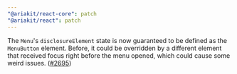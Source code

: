```yaml
---
"@ariakit/react-core": patch
"@ariakit/react": patch
---
```


The `Menu`'s `disclosureElement` state is now guaranteed to be defined as the `MenuButton` element. Before, it could be overridden by a different element that received focus right before the menu opened, which could cause some weird issues. ([#2695](https://github.com/ariakit/ariakit/pull/2695))
